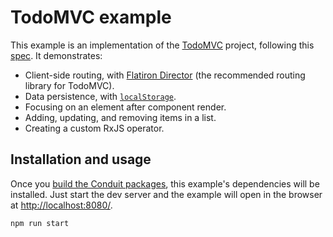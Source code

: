 # TodoMVC example

This example is an implementation of the [TodoMVC](http://todomvc.com/) project, following this [spec](https://github.com/tastejs/todomvc/blob/master/app-spec.md). It demonstrates:

* Client-side routing, with [Flatiron Director](https://github.com/flatiron/director) (the recommended routing library for TodoMVC).
* Data persistence, with [`localStorage`](https://developer.mozilla.org/en-US/docs/Web/API/Window/localStorage).
* Focusing on an element after component render.
* Adding, updating, and removing items in a list.
* Creating a custom RxJS operator.

## Installation and usage

Once you [build the Conduit packages](../../README.md#building-and-testing), this example's dependencies will be installed. Just start the dev server and the example will open in the browser at [http://localhost:8080/](http://localhost:8080/).

```
npm run start
```
